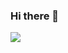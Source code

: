 ### Hi there 👋

<img src="https://capsule-render.vercel.app/api?type=wave&color=auto&height=300&section=header&text=WELLCOME%20render&fontSize=90" />
<!--
**jeondoohyun/jeondoohyun** is a ✨ _special_ ✨ repository because its `README.md` (this file) appears on your GitHub profile.

Here are some ideas to get you started:

- 🔭 I’m currently working on ...
- 🌱 I’m currently learning ...
- 👯 I’m looking to collaborate on ...
- 🤔 I’m looking for help with ...
- 💬 Ask me about ...
- 📫 How to reach me: ...
- 😄 Pronouns: ...
- ⚡ Fun fact: ...
-->
